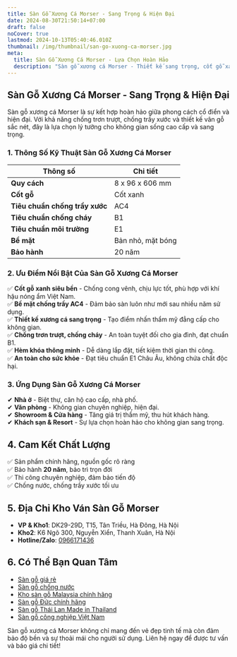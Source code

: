 ```yaml
---
title: Sàn Gỗ Xương Cá Morser - Sang Trọng & Hiện Đại
date: 2024-08-30T21:50:14+07:00
draft: false
noCover: true
lastmod: 2024-10-13T05:40:46.010Z
thumbnail: /img/thumbnail/san-go-xuong-ca-morser.jpg
meta:
  title: Sàn Gỗ Xương Cá Morser - Lựa Chọn Hoàn Hảo
  description: "Sàn gỗ xương cá Morser - Thiết kế sang trọng, cốt gỗ xanh bền bỉ, chống trơn trượt, an toàn. Lựa chọn lý tưởng cho không gian sống hiện đại."
---
```


## **Sàn Gỗ Xương Cá Morser - Sang Trọng & Hiện Đại**

Sàn gỗ xương cá Morser là sự kết hợp hoàn hảo giữa phong cách cổ điển và hiện đại. Với khả năng chống trơn trượt, chống trầy xước và thiết kế vân gỗ sắc nét, đây là lựa chọn lý tưởng cho không gian sống cao cấp và sang trọng.

### **1. Thông Số Kỹ Thuật Sàn Gỗ Xương Cá Morser**

| **Thông số** | **Chi tiết** |
|--------------|-------------|
| **Quy cách** | 8 x 96 x 606 mm |
| **Cốt gỗ** | Cốt xanh |
| **Tiêu chuẩn chống trầy xước** | AC4 |
| **Tiêu chuẩn chống cháy** | B1 |
| **Tiêu chuẩn môi trường** | E1 |
| **Bề mặt** | Bản nhỏ, mặt bóng |
| **Bảo hành** | 20 năm |

### **2. Ưu Điểm Nổi Bật Của Sàn Gỗ Xương Cá Morser**

✅ **Cốt gỗ xanh siêu bền** - Chống cong vênh, chịu lực tốt, phù hợp với khí hậu nóng ẩm Việt Nam.  
✅ **Bề mặt chống trầy AC4** - Đảm bảo sàn luôn như mới sau nhiều năm sử dụng.  
✅ **Thiết kế xương cá sang trọng** - Tạo điểm nhấn thẩm mỹ đẳng cấp cho không gian.  
✅ **Chống trơn trượt, chống cháy** - An toàn tuyệt đối cho gia đình, đạt chuẩn B1.  
✅ **Hèm khóa thông minh** - Dễ dàng lắp đặt, tiết kiệm thời gian thi công.  
✅ **An toàn cho sức khỏe** - Đạt tiêu chuẩn E1 Châu Âu, không chứa chất độc hại.

### **3. Ứng Dụng Sàn Gỗ Xương Cá Morser**

✔ **Nhà ở** - Biệt thự, căn hộ cao cấp, nhà phố.  
✔ **Văn phòng** - Không gian chuyên nghiệp, hiện đại.  
✔ **Showroom & Cửa hàng** - Tăng giá trị thẩm mỹ, thu hút khách hàng.  
✔ **Khách sạn & Resort** - Sự lựa chọn hoàn hảo cho không gian sang trọng.

## **4. Cam Kết Chất Lượng**

✅ Sản phẩm chính hãng, nguồn gốc rõ ràng  
✅ Bảo hành **20 năm**, bảo trì trọn đời  
✅ Thi công chuyên nghiệp, đảm bảo tiến độ  
✅ Chống nước, chống trầy xước tối ưu  

## **5. Địa Chỉ Kho Ván Sàn Gỗ Morser**

- **VP & Kho1**: DK29-29D, T15, Tân Triều, Hà Đông, Hà Nội  
- **Kho2**: K6 Ngõ 300, Nguyễn Xiển, Thanh Xuân, Hà Nội  
- **Hotline/Zalo**: [0966171436](tel:0966171436)  

## **6. Có Thể Bạn Quan Tâm**

- [Sàn gỗ giá rẻ](/san-go-cong-nghiep/san-go-gia-re/)  
- [Sàn gỗ chống nước](/san-go-cong-nghiep/san-go-chiu-nuoc/)  
- [Kho sàn gỗ Malaysia chính hãng](/san-go-cong-nghiep/kho-san-go-malaysia/)  
- [Sàn gỗ Đức chính hãng](/san-go-cong-nghiep/san-go-duc-nhap-khau/)  
- [Sàn gỗ Thái Lan Made in Thailand](/san-go-cong-nghiep/san-go-thai-lan/)  
- [Sàn gỗ công nghiệp Việt Nam](/san-go-cong-nghiep/san-go-viet-nam/)  

Sàn gỗ xương cá Morser không chỉ mang đến vẻ đẹp tinh tế mà còn đảm bảo độ bền và sự thoải mái cho người sử dụng. Liên hệ ngay để được tư vấn và báo giá chi tiết!
